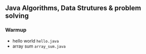 ## Java Algorithms, Data Strutures & problem solving

### Warmup

- hello world `hello.java`
- array sum `array_sum.java`
